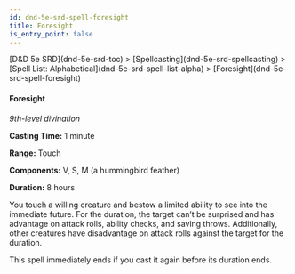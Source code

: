 ```yaml
---
id: dnd-5e-srd-spell-foresight
title: Foresight
is_entry_point: false
---
```


<breadcrumb>
[D&D 5e SRD](dnd-5e-srd-toc) >  [Spellcasting](dnd-5e-srd-spellcasting) > [Spell List: Alphabetical](dnd-5e-srd-spell-list-alpha) > [Foresight](dnd-5e-srd-spell-foresight)
</breadcrumb>

#### Foresight

*9th-level divination*

**Casting Time:** 1 minute

**Range:** Touch

**Components:** V, S, M (a hummingbird feather)

**Duration:** 8 hours

You touch a willing creature and bestow a limited ability to see into the immediate future. For the duration, the target can’t be surprised and has advantage on attack rolls, ability checks, and saving throws. Additionally, other creatures have disadvantage on attack rolls against the target for the duration.

This spell immediately ends if you cast it again before its duration ends.

